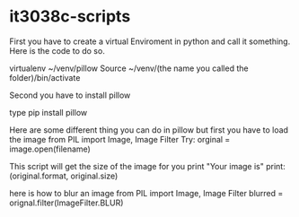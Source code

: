 # it3038c-scripts

First you have to create a virtual Enviroment in python and call it something. Here is the code to do so.

virtualenv ~/venv/pillow
Source ~/venv/(the name you called the folder)/bin/activate

Second you have to install pillow 

type pip install pillow

Here are some different thing you can do in pillow but first you have to load the image
from PIL import Image, Image Filter
Try:
orginal = image.open(filename)

This script will get the size of the image for you
print "Your image is"
print:(original.format, original.size)


here is how to blur an image 
from PIL import Image, Image Filter
blurred = orignal.filter(ImageFilter.BLUR)


